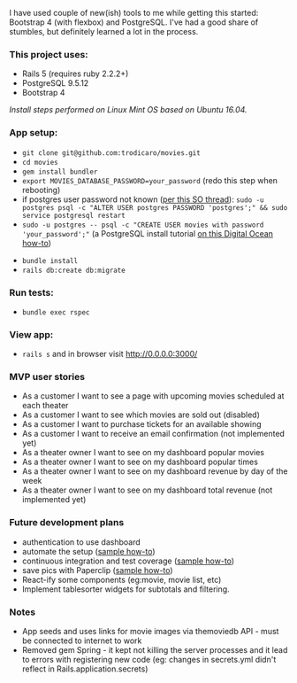 I have used couple of new(ish) tools to me while getting this started: Bootstrap 4 (with flexbox) and PostgreSQL. I've had a good share of stumbles, but definitely learned a lot in the process.


### This project uses:
* Rails 5 (requires ruby 2.2.2+)
* PostgreSQL  9.5.12
* Bootstrap 4

*Install steps performed on Linux Mint OS based on Ubuntu 16.04.*

### App setup:

* `git clone git@github.com:trodicaro/movies.git`
* `cd movies`
* `gem install bundler`
* `export MOVIES_DATABASE_PASSWORD=your_password` (redo this step when rebooting)
* if postgres user password not known ([per this SO thread](https://stackoverflow.com/questions/7695962/postgresql-password-authentication-failed-for-user-postgres)): 
    `sudo -u postgres psql -c "ALTER USER postgres PASSWORD 'postgres';" && sudo service postgresql restart`
* `sudo -u postgres -- psql -c "CREATE USER movies with password 'your_password';"`
(a PostgreSQL install tutorial [on this Digital Ocean how-to](https://www.digitalocean.com/community/tutorials/how-to-use-postgresql-with-your-ruby-on-rails-application-on-ubuntu-14-04))
<!-- * `create database movies_development; create database movies_test;` -->
* `bundle install`
* `rails db:create db:migrate`

### Run tests:
* `bundle exec rspec`

### View app:
* `rails s` and in browser visit http://0.0.0.0:3000/

### MVP user stories
* As a customer I want to see a page with upcoming movies scheduled at each theater
* As a customer I want to see which movies are sold out (disabled)
* As a customer I want to purchase tickets for an available showing
* As a customer I want to receive an email confirmation (not implemented yet)
* As a theater owner I want to see on my dashboard popular movies
* As a theater owner I want to see on my dashboard popular times
* As a theater owner I want to see on my dashboard revenue by day of the week
* As a theater owner I want to see on my dashboard total revenue (not implemented yet)

### Future development plans
* authentication to use dashboard
* automate the setup ([sample how-to](https://www.digitalocean.com/community/tutorials/how-to-install-and-use-docker-on-ubuntu-16-04))
* continuous integration and test coverage ([sample how-to](https://medium.com/craft-academy/getting-started-with-rails-tests-continuous-integration-deployment-7b5bfec905a5))
* save pics with Paperclip ([sample how-to](http://julianveling.com/?p=18))
* React-ify some components (eg:movie, movie list, etc)
* Implement tablesorter widgets for subtotals and filtering.

### Notes
* App seeds and uses links for movie images via themoviedb API - must be connected to internet to work
* Removed gem Spring - it kept not killing the server processes and it lead to errors with registering new code (eg: changes in secrets.yml didn't reflect in Rails.application.secrets)
